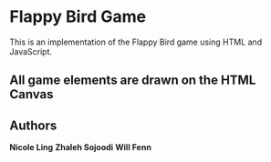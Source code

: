# Flappy Bird Game
This is an implementation of the Flappy Bird game using HTML and JavaScript.

## All game elements are drawn on the HTML Canvas

## Authors
**Nicole Ling**
**Zhaleh Sojoodi**
**Will Fenn**